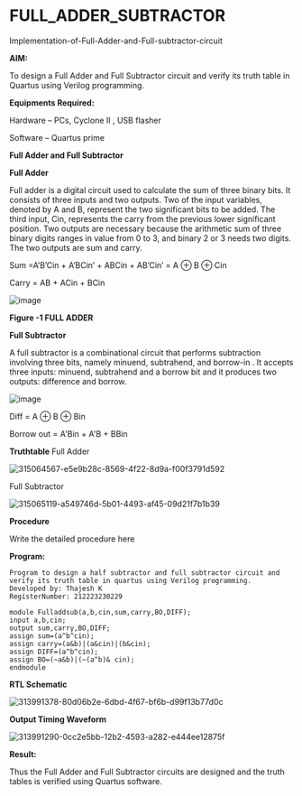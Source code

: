 # FULL_ADDER_SUBTRACTOR

Implementation-of-Full-Adder-and-Full-subtractor-circuit

**AIM:**

To design a Full Adder and Full Subtractor circuit and verify its truth table in Quartus using Verilog programming.

**Equipments Required:**

Hardware – PCs, Cyclone II , USB flasher

Software – Quartus prime

**Full Adder and Full Subtractor**

**Full Adder**

Full adder is a digital circuit used to calculate the sum of three binary bits. It consists of three inputs and two outputs. Two of the input variables, denoted by A and B, represent the two significant bits to be added. The third input, Cin, represents the carry from the previous lower significant position. Two outputs are necessary because the arithmetic sum of three binary digits ranges in value from 0 to 3, and binary 2 or 3 needs two digits. The two outputs are sum and carry.

Sum =A’B’Cin + A’BCin’ + ABCin + AB’Cin’ = A ⊕ B ⊕ Cin 

Carry = AB + ACin + BCin

![image](https://github.com/naavaneetha/FULL_ADDER_SUBTRACTOR/assets/154305477/0f30ba51-5ffb-4198-845f-18e054f675e7)

**Figure -1 FULL ADDER**

**Full Subtractor**

A full subtractor is a combinational circuit that performs subtraction involving three bits, namely minuend, subtrahend, and borrow-in . It accepts three inputs: minuend, subtrahend and a borrow bit and it produces two outputs: difference and borrow.

![image](https://github.com/naavaneetha/FULL_ADDER_SUBTRACTOR/assets/154305477/02b24f51-ab51-4304-9ad6-7b81ffc1ead5)

Diff = A ⊕ B ⊕ Bin 

Borrow out = A'Bin + A'B + BBin

**Truthtable**
Full Adder

![315064567-e5e9b28c-8569-4f22-8d9a-f00f3791d592](https://github.com/23013633/FULL_ADDER_SUBTRACTOR/assets/150005961/cb984899-e6e5-40eb-82e2-f7023136f628)

Full Subtractor

![315065119-a549746d-5b01-4493-af45-09d21f7b1b39](https://github.com/23013633/FULL_ADDER_SUBTRACTOR/assets/150005961/4e0b884c-1d79-4803-94a6-10ddbbf44352)


**Procedure**

Write the detailed procedure here

**Program:**

```
Program to design a half subtractor and full subtractor circuit and verify its truth table in quartus using Verilog programming.
Developed by: Thajesh K
RegisterNumber: 212223230229

module Fulladdsub(a,b,cin,sum,carry,BO,DIFF);
input a,b,cin;
output sum,carry,BO,DIFF;
assign sum=(a^b^cin);
assign carry=(a&b)|(a&cin)|(b&cin);
assign DIFF=(a^b^cin);
assign BO=(~a&b)|(~(a^b)& cin);
endmodule
```
**RTL Schematic**

![313991378-80d06b2e-6dbd-4f67-bf6b-d99f13b77d0c](https://github.com/23013633/FULL_ADDER_SUBTRACTOR/assets/150005961/5ba20fc4-4a11-40f3-9749-ce81e724d3df)

**Output Timing Waveform**

![313991290-0cc2e5bb-12b2-4593-a282-e444ee12875f](https://github.com/23013633/FULL_ADDER_SUBTRACTOR/assets/150005961/f087621a-eada-4b65-8082-6e512bd7b5b9)

**Result:**

Thus the Full Adder and Full Subtractor circuits are designed and the truth tables is verified using Quartus software.



